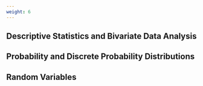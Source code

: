 ```yaml
---
weight: 6
---
```


## Descriptive Statistics and Bivariate Data Analysis

## Probability and Discrete Probability Distributions

## Random Variables